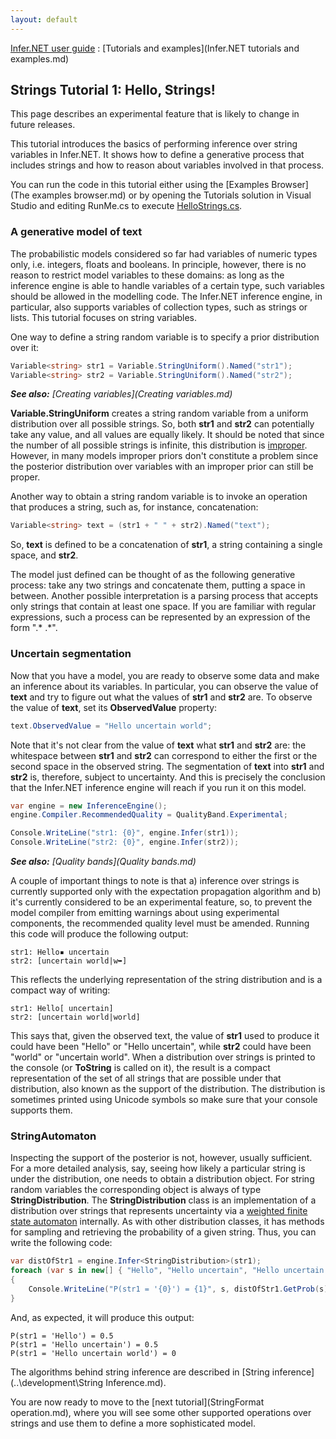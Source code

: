 ```yaml
---
layout: default 
--- 
```

[Infer.NET user guide](index.md) : [Tutorials and examples](Infer.NET tutorials and examples.md)

## Strings Tutorial 1: Hello, Strings!

This page describes an experimental feature that is likely to change in future releases.

This tutorial introduces the basics of performing inference over string variables in Infer.NET. It shows how to define a generative process that includes strings and how to reason about variables involved in that process.

You can run the code in this tutorial either using the [Examples Browser](The examples browser.md) or by opening the Tutorials solution in Visual Studio and editing RunMe.cs to execute [HelloStrings.cs](https://github.com/dotnet/infer/blob/master/src/Tutorials/HelloStrings.cs).

### A generative model of text

The probabilistic models considered so far had variables of numeric types only, i.e. integers, floats and booleans. In principle, however, there is no reason to restrict model variables to these domains: as long as the inference engine is able to handle variables of a certain type, such variables should be allowed in the modelling code. The Infer.NET inference engine, in particular, also supports variables of collection types, such as strings or lists. This tutorial focuses on string variables.

One way to define a string random variable is to specify a prior distribution over it:

```csharp
Variable<string> str1 = Variable.StringUniform().Named("str1");  
Variable<string> str2 = Variable.StringUniform().Named("str2");
```

_**See also:** [Creating variables](Creating variables.md)_

**Variable.StringUniform** creates a string random variable from a uniform distribution over all possible strings. So, both **str1** and **str2** can potentially take any value, and all values are equally likely. It should be noted that since the number of all possible strings is infinite, this distribution is [improper](http://en.wikipedia.org/wiki/Prior_probability#Improper_priors). However, in many models improper priors don't constitute a problem since the posterior distribution over variables with an improper prior can still be proper.

Another way to obtain a string random variable is to invoke an operation that produces a string, such as, for instance, concatenation:

```csharp
Variable<string> text = (str1 + " " + str2).Named("text");
```

So, **text** is defined to be a concatenation of **str1**, a string containing a single space, and **str2**.

The model just defined can be thought of as the following generative process: take any two strings and concatenate them, putting a space in between. Another possible interpretation is a parsing process that accepts only strings that contain at least one space. If you are familiar with regular expressions, such a process can be represented by an expression of the form ".* .*".

### Uncertain segmentation

Now that you have a model, you are ready to observe some data and make an inference about its variables. In particular, you can observe the value of **text** and try to figure out what the values of **str1** and **str2** are. To observe the value of **text**, set its **ObservedValue** property:

```csharp
text.ObservedValue = "Hello uncertain world";
```

Note that it's not clear from the value of **text** what **str1** and **str2** are: the whitespace between **str1** and **str2** can correspond to either the first or the second space in the observed string. The segmentation of **text** into **str1** and **str2** is, therefore, subject to uncertainty. And this is precisely the conclusion that the Infer.NET inference engine will reach if you run it on this model.

```csharp
var engine = new InferenceEngine();  
engine.Compiler.RecommendedQuality = QualityBand.Experimental;  

Console.WriteLine("str1: {0}", engine.Infer(str1));  
Console.WriteLine("str2: {0}", engine.Infer(str2));
```

_**See also:** [Quality bands](Quality bands.md)_

A couple of important things to note is that a) inference over strings is currently supported only with the expectation propagation algorithm and b) it's currently considered to be an experimental feature, so, to prevent the model compiler from emitting warnings about using experimental components, the recommended quality level must be amended. Running this code will produce the following output:

```
str1: Hello▪ uncertain
str2: [uncertain world|w➥]
```
This reflects the underlying representation of the string distribution and is a compact way of writing:
```
str1: Hello[ uncertain]  
str2: [uncertain world|world]
```
This says that, given the observed text, the value of **str1** used to produce it could have been "Hello" or "Hello uncertain", while **str2** could have been "world" or "uncertain world".
When a distribution over strings is printed to the console (or **ToString** is called on it), the result is a compact representation of the set of all strings that are possible under that distribution, also known as the support of the distribution. The distribution is sometimes printed using Unicode symbols so make sure that your console supports them.

### StringAutomaton

Inspecting the support of the posterior is not, however, usually sufficient. For a more detailed analysis, say, seeing how likely a particular string is under the distribution, one needs to obtain a distribution object. For string random variables the corresponding object is always of type **StringDistribution**. The **StringDistribution** class is an implementation of a distribution over strings that represents uncertainty via a [weighted finite state automaton](http://en.wikipedia.org/wiki/Finite_state_transducer#Weighted_automata) internally. As with other distribution classes, it has methods for sampling and retrieving the probability of a given string. Thus, you can write the following code:

```csharp
var distOfStr1 = engine.Infer<StringDistribution>(str1);  
foreach (var s in new[] { "Hello", "Hello uncertain", "Hello uncertain world" })  
{  
    Console.WriteLine("P(str1 = '{0}') = {1}", s, distOfStr1.GetProb(s));  
}
```

And, as expected, it will produce this output:

```
P(str1 = 'Hello') = 0.5  
P(str1 = 'Hello uncertain') = 0.5  
P(str1 = 'Hello uncertain world') = 0
```

The algorithms behind string inference are described in [String inference](..\development\String Inference.md).

You are now ready to move to the [next tutorial](StringFormat operation.md), where you will see some other supported operations over strings and use them to define a more sophisticated model.
